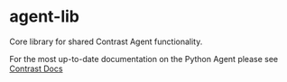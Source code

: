 # agent-lib


Core library for shared Contrast Agent functionality.


For the most up-to-date documentation on the Python Agent please see
[Contrast Docs](https://docs.contrastsecurity.com/en/python.html)

